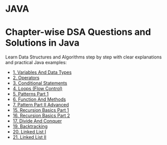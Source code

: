 # JAVA

  <title>DSA in Java - Chapter Wise Questions & Solutions</title>

<body>

  <h1>Chapter-wise DSA Questions and Solutions in Java</h1>
  <p>Learn Data Structures and Algorithms step by step with clear explanations and practical Java examples:</p>

  <ul>
    <li><a href="https://github.com/roushankumark/JAVA/tree/main/VariablesAndDataTypes" target="_blank">1. Variables And Data Types</a></li>
    <li><a href="https://github.com/roushankumark/JAVA/tree/main/Operators" target="_blank">2. Operators</a></li>
    <li><a href="https://github.com/roushankumark/JAVA/tree/main/ConditionalStatements" target="_blank">3. Conditional Statements</a></li>
    <li><a href="https://github.com/roushankumark/JAVA/tree/main/Loops" target="_blank">4. Loops (Flow Control)</a></li>
    <li><a href="https://github.com/roushankumark/JAVA/tree/main/PatternsPart1" target="_blank">5. Patterns Part 1</a></li>
    <li><a href="https://github.com/roushankumark/JAVA/tree/main/FunctionAndMethods" target="_blank">6. Function And Methods</a></li>
    <li><a href="https://github.com/roushankumark/JAVA/tree/main/PatternPartIIAdavanced" target="_blank">7. Pattern Part II Advanced</a></li>
    <li><a href="https://github.com/roushankumark/JAVA/tree/main/RecursionBasicsPart1" target="_blank">15. Recursion Basics Part 1</a></li>
    <li><a href="https://github.com/roushankumark/JAVA/tree/main/RecursionBasicsPart2" target="_blank">16. Recursion Basics Part 2</a></li>
    <li><a href="https://github.com/roushankumark/JAVA/tree/main/DivideAndConquer" target="_blank">17. Divide And Conquer</a></li>
    <li><a href="https://github.com/roushankumark/JAVA/tree/main/Backtracking" target="_blank">19. Backtracking</a></li>
    <li><a href="https://github.com/roushankumark/JAVA/tree/main/LinkedList" target="_blank">20. Linked List I</a></li>
    <li><a href="https://github.com/roushankumark/JAVA/tree/main/LinkedListII" target="_blank">21. Linked List II</a></li>
  </ul>

</body>


